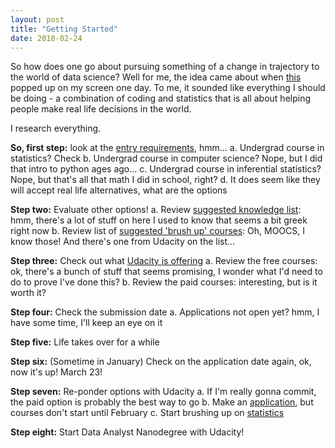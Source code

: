 ```yaml
---
layout: post
title: "Getting Started"
date: 2018-02-24
---
```


So how does one go about pursuing something of a change in trajectory to the world of data science? Well for me, the idea came about when [this](https://masterdatascience.science.ubc.ca/?utm_source=mds-landing-page&utm_medium=badge&utm_campaign=mds2018-shared&utm_content=Vancouver) popped up on my screen one day. To me, it sounded like everything I should be doing - a combination of coding and statistics that is all about helping people make real life decisions in the world.

I research everything.

  **So, first step:** look at the [entry requirements](https://masterdatascience.science.ubc.ca/admissions), hmm...
      a. Undergrad course in statistics? Check
      b. Undergrad course in computer science? Nope, but I did that intro to python ages ago...
      c. Undergrad course in inferential statistics? Nope, but that's all that math I did in school, right?
      d. It does seem like they will accept real life alternatives, what are the options

  **Step two:** Evaluate other options!
      a. Review [suggested knowledge list](http://nbviewer.jupyter.org/github/UBC-MDS/UBC-MDS.github.io/blob/master/selftest/mds_self_test.pdf): hmm, there's a lot of stuff on here I used to know that seems a bit greek right now
      b. Review list of [suggested 'brush up' courses](https://ubc-mds.github.io/resources_pages/prep_moocs/): Oh, MOOCS, I know those! And there's one from Udacity on the list...

  **Step three:** Check out what [Udacity is offering](https://www.udacity.com/courses/data-science)
      a. Review the free courses: ok, there's a bunch of stuff that seems promising, I wonder what I'd need to do to prove I've done this?
      b. Review the paid courses: interesting, but is it worth it?

  **Step four:** Check the submission date
      a. Applications not open yet? hmm, I have some time, I'll keep an eye on it

  **Step five:** Life takes over for a while

  **Step six:** (Sometime in January) Check on the application date again, ok, now it's up! March 23!

  **Step seven:** Re-ponder options with Udacity
      a. If I'm really gonna commit, the paid option is probably the best way to go
      b. Make an [application](https://www.udacity.com/course/data-analyst-nanodegree--nd002), but courses don't start until February
      c. Start brushing up on [statistics](https://www.udacity.com/course/intro-to-statistics--st101)

  **Step eight:** Start Data Analyst Nanodegree with Udacity!

